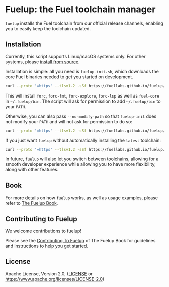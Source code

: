 # Fuelup: the Fuel toolchain manager

`fuelup` installs the Fuel toolchain from our official release channels, enabling you to easily keep the toolchain updated.

## Installation

Currently, this script supports Linux/macOS systems only. For other systems, please [install from source](https://fuellabs.github.io/sway/master/introduction/installation.html#installing-from-source).

Installation is simple: all you need is `fuelup-init.sh`, which downloads the core Fuel binaries needed to get you started on development.

```sh
curl --proto '=https' --tlsv1.2 -sSf https://fuellabs.github.io/fuelup/fuelup-init.sh | sh
```

This will install `forc`, `forc-fmt`, `forc-explore`, `forc-lsp` as well as `fuel-core` in `~/.fuelup/bin`. The script will ask for permission to add `~/.fuelup/bin` to your `PATH`.

Otherwise, you can also pass `--no-modify-path` so that `fuelup-init` does not modify your `PATH` and will not ask for permission to do so:

```sh
curl --proto '=https' --tlsv1.2 -sSf https://fuellabs.github.io/fuelup/fuelup-init.sh | sh -s -- --no-modify-path
```

If you just want `fuelup` without automatically installing the `latest` toolchain:

```sh
curl --proto '=https' --tlsv1.2 -sSf https://fuellabs.github.io/fuelup/fuelup-init.sh | sh -s -- --skip-toolchain-installation
```

In future, `fuelup` will also let you switch between toolchains, allowing for a smooth developer experience while allowing you to have more flexibility, along with other features.

## Book

For more details on how `fuelup` works, as well as usage examples, please refer to [The Fuelup Book](https://fuellabs.github.io/fuelup/master/).

## Contributing to Fuelup

We welcome contributions to fuelup!

Please see the [Contributing To Fuelup](https://fuellabs.github.io/fuelup/master/contributing_to_fuelup.html) of The Fuelup Book for guidelines and instructions to help you get started.

## License

Apache License, Version 2.0, ([LICENSE](./LICENSE) or <https://www.apache.org/licenses/LICENSE-2.0>)
